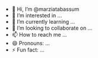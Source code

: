 - 👋 Hi, I’m @marziatabassum
- 👀 I’m interested in ...
- 🌱 I’m currently learning ...
- 💞️ I’m looking to collaborate on ...
- 📫 How to reach me ...
- 😄 Pronouns: ...
- ⚡ Fun fact: ...

<!---
marziatabassum/marziatabassum is a ✨ special ✨ repository because its `README.md` (this file) appears on your GitHub profile.
You can click the Preview link to take a look at your changes.
--->
